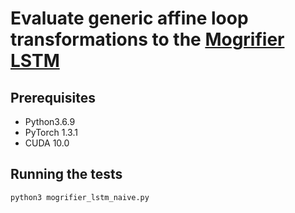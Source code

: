 # Evaluate generic affine loop transformations to the [Mogrifier LSTM](https://arxiv.org/abs/1909.01792)

## Prerequisites

- Python3.6.9
- PyTorch 1.3.1
- CUDA 10.0

## Running the tests

```bash
python3 mogrifier_lstm_naive.py
```
